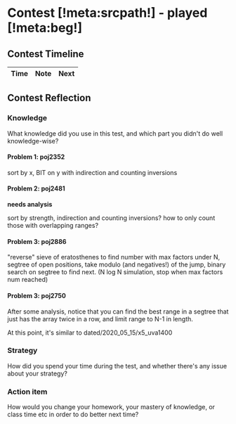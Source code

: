 # Contest [!meta:srcpath!] - played [!meta:beg!]

## Contest Timeline

| Time | Note | Next |
|----|----|----|

## Contest Reflection

### Knowledge
What knowledge did you use in this test, and which part you didn't do well knowledge-wise?

#### Problem 1: poj2352

sort by x, BIT on y with indirection and counting inversions

#### Problem 2: poj2481

**needs analysis**

sort by strength, indirection and counting inversions? how to only count those with overlapping ranges?

#### Problem 3: poj2886

"reverse" sieve of eratosthenes to find number with max factors under N,
segtree of open positions,
take modulo (and negatives!) of the jump, binary search on segtree to find next. (N log N simulation, stop when max factors num reached)

#### Problem 3: poj2750

After some analysis, notice that you can find the best range in a segtree that just has the array twice in a row, and limit range to N-1 in length.

At this point, it's similar to dated/2020_05_15/x5_uva1400

### Strategy
How did you spend your time during the test, and whether there's any issue about your strategy?

### Action item
How would you change your homework, your mastery of knowledge, or class time etc in order to do better next time?
